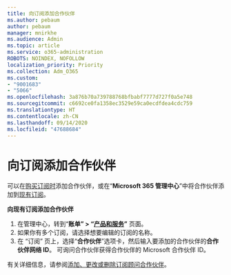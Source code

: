 ```yaml
---
title: 向订阅添加合作伙伴
ms.author: pebaum
author: pebaum
manager: mnirkhe
ms.audience: Admin
ms.topic: article
ms.service: o365-administration
ROBOTS: NOINDEX, NOFOLLOW
localization_priority: Priority
ms.collection: Adm_O365
ms.custom:
- "9001683"
- "5066"
ms.openlocfilehash: 3a876b70a739788768bfbabf7777d727f0a5e748
ms.sourcegitcommit: c6692ce0fa1358ec3529e59ca0ecdfdea4cdc759
ms.translationtype: HT
ms.contentlocale: zh-CN
ms.lasthandoff: 09/14/2020
ms.locfileid: "47688684"
---
```

# <a name="add-a-partner-to-your-subscription"></a>向订阅添加合作伙伴

可以在[购买订阅时](https://docs.microsoft.com/microsoft-365/admin/misc/add-partner?view=o365-worldwide#add-a-partner-at-the-time-of-purchase)添加合作伙伴，或在“**Microsoft 365 管理中心**”中将合作伙伴添加到[现有订阅](https://docs.microsoft.com/microsoft-365/admin/misc/add-partner?view=o365-worldwide#add-a-partner-to-an-existing-subscription)。

**向现有订阅添加合作伙伴**

1. 在管理中心，转到“**账单” > “[产品和服务](https://go.microsoft.com/fwlink/p/?linkid=842054)”** 页面。 
2. 如果你有多个订阅，请选择想要编辑的订阅的名称。 
3. 在 “订阅” 页上，选择“**合作伙伴**”选项卡，然后输入要添加的合作伙伴的**合作伙伴网络 ID**。 可询问合作伙伴获得合作伙伴的 Microsoft 合作伙伴 ID。 

有关详细信息，请参阅[添加、更改或删除订阅顾问合作伙伴](https://docs.microsoft.com/microsoft-365/admin/misc/add-partner)。 
